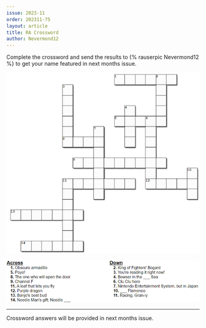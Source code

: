 ```yaml
---
issue: 2023-11
order: 202311-75
layout: article
title: RA Crossword
author: Nevermond12
---
```


Complete the crossword and send the results to {% rauserpic Nevermond12 %} to get your name featured in next months issue.

<p align="center">
  <img src="img/Fun/crossword.png" />
</p>

<p align="center">
  <img src="img/Fun/crossword-clues.png" />
</p>

***

Crossword answers will be provided in next months issue.
